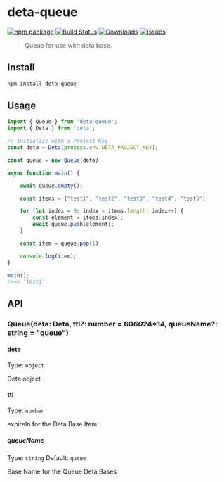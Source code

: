 # deta-queue

[![npm package][npm-img]][npm-url]
[![Build Status][build-img]][build-url]
[![Downloads][downloads-img]][downloads-url]
[![Issues][issues-img]][issues-url]

> Queue for use with deta base.

## Install

```bash
npm install deta-queue
```

## Usage

```ts
import { Queue } from 'deta-queue';
import { Deta } from 'deta';

// Initialize with a Project Key
const deta = Deta(process.env.DETA_PROJECT_KEY); 

const queue = new Queue(deta);

async function main() {

	await queue.empty();

	const items = ["test1", "test2", "test3", "test4", "test5"]

	for (let index = 0; index < items.length; index++) {
		const element = items[index];
		await queue.push(element);
	}

	const item = queue.pop(1);

	console.log(item);
}

main();
//=> 'test1'
```

## API

### Queue(deta: Deta, ttl?: number = 60*60*24*14, queueName?: string = "queue")

#### deta

Type: `object`

Deta object

#### ttl

Type: `number`

expireIn for the Deta Base Item

##### queueName

Type: `string`
Default: `queue`

Base Name for the Queue Deta Bases

[build-img]:https://github.com/tuefekci/deta-queue/actions/workflows/release.yml/badge.svg
[build-url]:https://github.com/tuefekci/deta-queue/actions/workflows/release.yml
[downloads-img]:https://img.shields.io/npm/dt/deta-queue
[downloads-url]:https://www.npmtrends.com/deta-queue
[npm-img]:https://img.shields.io/npm/v/deta-queue
[npm-url]:https://www.npmjs.com/package/deta-queue
[issues-img]:https://img.shields.io/github/issues/tuefekci/deta-queue
[issues-url]:https://github.com/tuefekci/deta-queue/issues
[codecov-img]:https://codecov.io/gh/tuefekci/deta-queue/branch/main/graph/badge.svg
[codecov-url]:https://codecov.io/gh/tuefekci/deta-queue
[semantic-release-img]:https://img.shields.io/badge/%20%20%F0%9F%93%A6%F0%9F%9A%80-semantic--release-e10079.svg
[semantic-release-url]:https://github.com/semantic-release/semantic-release
[commitizen-img]:https://img.shields.io/badge/commitizen-friendly-brightgreen.svg
[commitizen-url]:http://commitizen.github.io/cz-cli/

